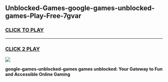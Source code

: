 
## Unblocked-Games-google-games-unblocked-games-Play-Free-7gvar
<h3>
<a href="https://premium76.site?title=google-games-unblocked-games&ref=21A">CLICK TO PLAY</a></h3>
<hr>

<h3>
<a href="https://premium76.site?title=google-games-unblocked-games&ref=21A">CLICK 2 PLAY</a>
  
</h3>

<a href="https://premium76.site?title=google-games-unblocked-games&ref=21A"><img src="https://clearcache.store/games.png"></a>


**google-games-unblocked-games games unblocked: Your Gateway to Fun and Accessible Online Gaming**
